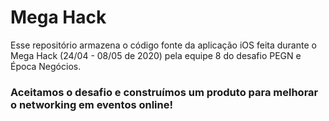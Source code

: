 # Mega Hack
Esse repositório armazena o código fonte da aplicação iOS feita durante o Mega Hack (24/04 - 08/05 de 2020) pela equipe 8 do desafio PEGN e Época Negócios.

### Aceitamos o desafio e construímos um produto para melhorar o networking em eventos online!
